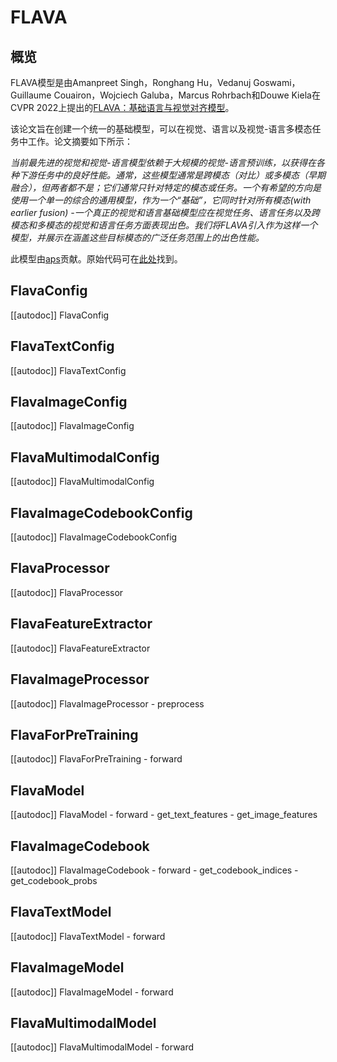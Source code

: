 <!-- 版权所有2022年HuggingFace团队保留所有权利。
根据Apache许可证第2.0版（“许可证”）授权；除非符合许可证的规定，否则您不得使用此文件您可以在以下网址获取许可证的副本
http://www.apache.org/licenses/LICENSE-2.0
除非适用法律要求或书面同意，根据许可证分发的软件是基于“按原样”分发的，不附带任何形式的保证或条件。请查看许可证以获取特定语言下的权限和限制。具体语言的规定。
⚠️请注意，此文件是Markdown格式，但包含特定于我们的文档生成器（类似于MDX）的语法，可能无法在您的Markdown查看器中正确显示。
-->
# FLAVA

## 概览

FLAVA模型是由Amanpreet Singh，Ronghang Hu，Vedanuj Goswami，Guillaume Couairon，Wojciech Galuba，Marcus Rohrbach和Douwe Kiela在CVPR 2022上提出的[FLAVA：基础语言与视觉对齐模型](https://arxiv.org/abs/2112.04482)。

该论文旨在创建一个统一的基础模型，可以在视觉、语言以及视觉-语言多模态任务中工作。论文摘要如下所示：

*当前最先进的视觉和视觉-语言模型依赖于大规模的视觉-语言预训练，以获得在各种下游任务中的良好性能。通常，这些模型通常是跨模态（对比）或多模态（早期融合），但两者都不是；它们通常只针对特定的模态或任务。一个有希望的方向是使用一个单一的综合的通用模型，作为一个“基础”，它同时针对所有模态(with earlier fusion) -一个真正的视觉和语言基础模型应在视觉任务、语言任务以及跨模态和多模态的视觉和语言任务方面表现出色。我们将FLAVA引入作为这样一个模型，并展示在涵盖这些目标模态的广泛任务范围上的出色性能。*

此模型由[aps](https://huggingface.co/aps)贡献。原始代码可在[此处](https://github.com/facebookresearch/multimodal/tree/main/examples/flava)找到。

## FlavaConfig

[[autodoc]] FlavaConfig

## FlavaTextConfig

[[autodoc]] FlavaTextConfig

## FlavaImageConfig

[[autodoc]] FlavaImageConfig

## FlavaMultimodalConfig

[[autodoc]] FlavaMultimodalConfig

## FlavaImageCodebookConfig

[[autodoc]] FlavaImageCodebookConfig

## FlavaProcessor

[[autodoc]] FlavaProcessor

## FlavaFeatureExtractor

[[autodoc]] FlavaFeatureExtractor

## FlavaImageProcessor

[[autodoc]] FlavaImageProcessor
    - preprocess

## FlavaForPreTraining

[[autodoc]] FlavaForPreTraining
    - forward

## FlavaModel

[[autodoc]] FlavaModel
    - forward
    - get_text_features
    - get_image_features

## FlavaImageCodebook

[[autodoc]] FlavaImageCodebook
    - forward
    - get_codebook_indices
    - get_codebook_probs

## FlavaTextModel

[[autodoc]] FlavaTextModel
    - forward

## FlavaImageModel

[[autodoc]] FlavaImageModel
    - forward

## FlavaMultimodalModel

[[autodoc]] FlavaMultimodalModel
    - forward
